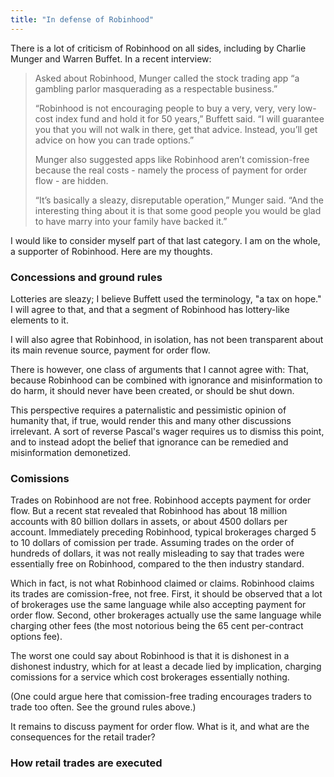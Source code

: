 ```yaml
---
title: "In defense of Robinhood"
---
```


There is a lot of criticism of Robinhood on all sides, including by Charlie Munger and Warren Buffet. In a recent interview:

> Asked about Robinhood, Munger called the stock trading app “a gambling parlor masquerading as a respectable business.”
>
> “Robinhood is not encouraging people to buy a very, very, very low-cost index fund and hold it for 50 years,” Buffett said. “I will guarantee you that you will not walk in there, get that advice. Instead, you’ll get advice on how you can trade options.”
> 
> Munger also suggested apps like Robinhood aren’t comission-free because the real costs - namely the process of payment for order flow - are hidden.
> 
> “It’s basically a sleazy, disreputable operation,” Munger said. “And the interesting thing about it is that some good people you would be glad to have marry into your family have backed it.”

I would like to consider myself part of that last category. I am on the whole, a supporter of Robinhood. Here are my thoughts.


### Concessions and ground rules

Lotteries are sleazy; I believe Buffett used the terminology, "a tax on hope." I will agree to that, and that a segment of Robinhood has lottery-like elements to it.

I will also agree that Robinhood, in isolation, has not been transparent about its main revenue source, payment for order flow.

There is however, one class of arguments that I cannot agree with: That, because Robinhood can be combined with ignorance and misinformation to do harm, it should never have been created, or should be shut down.

This perspective requires a paternalistic and pessimistic opinion of humanity that, if true, would render this and many other discussions irrelevant. A sort of reverse Pascal's wager requires us to dismiss this point, and to instead adopt the belief that ignorance can be remedied and misinformation demonetized.

### Comissions

Trades on Robinhood are not free. Robinhood accepts payment for order flow. But a recent stat revealed that Robinhood has about 18 million accounts with 80 billion dollars in assets, or about 4500 dollars per account. Immediately preceding Robinhood, typical brokerages charged 5 to 10 dollars of comission per trade. Assuming trades on the order of hundreds of dollars, it was not really misleading to say that trades were essentially free on Robinhood, compared to the then industry standard.

Which in fact, is not what Robinhood claimed or claims. Robinhood claims its trades are comission-free, not free. First, it should be observed that a lot of brokerages use the same language while also accepting payment for order flow. Second, other brokerages actually use the same language while charging other fees (the most notorious being the 65 cent per-contract options fee).

The worst one could say about Robinhood is that it is dishonest in a dishonest industry, which for at least a decade lied by implication, charging comissions for a service which cost brokerages essentially nothing.

(One could argue here that comission-free trading encourages traders to trade too often. See the ground rules above.)

It remains to discuss payment for order flow. What is it, and what are the consequences for the retail trader?

### How retail trades are executed



